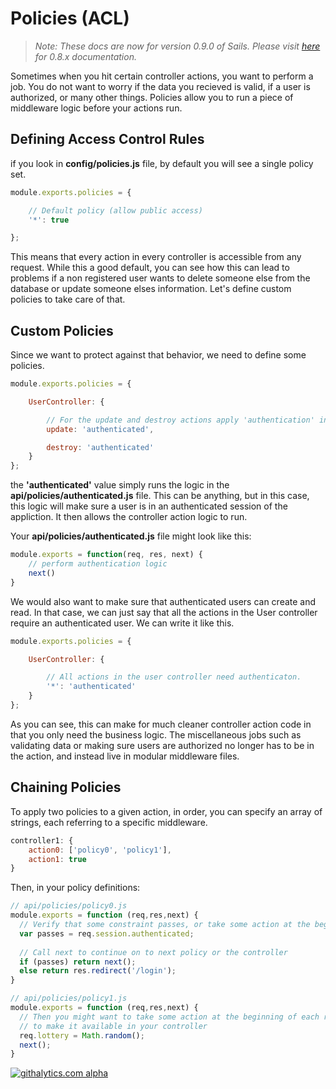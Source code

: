 # Policies (ACL)
> _Note: These docs are now for version 0.9.0 of Sails.  Please visit [here](http://08x.sailsjs.org) for 0.8.x documentation._

Sometimes when you hit certain controller actions, you want to perform a job. You do not want to
worry if the data you recieved is valid, if a user is authorized, or many other things. Policies
allow you to run a piece of middleware logic before your actions run. 

## Defining Access Control Rules
if you look in **config/policies.js** file, by default you will see a single policy set.

```javascript
module.exports.policies = {

	// Default policy (allow public access)
	'*': true

};
```

This means that every action in every controller is accessible from any request.
While this a good default, you can see how this can lead to problems if a non registered user wants
to delete someone else from the database or update someone elses information. Let's define custom
policies to take care of that.

## Custom Policies

Since we want to protect against that behavior, we need to define some policies.

```javascript
module.exports.policies = {

	UserController: {

		// For the update and destroy actions apply 'authentication' instead
		update: 'authenticated',

		destroy: 'authenticated'
	}
};
```

the **'authenticated'** value simply runs the logic in the **api/policies/authenticated.js** file.
This can be anything, but in this case, this logic will make sure a user is in an authenticated
session of the appliction. It then allows the controller action logic to run. 

Your **api/policies/authenticated.js** file might look like this:

```js
module.exports = function(req, res, next) {
    // perform authentication logic
    next()
}
```

We would also want to make sure that authenticated users can create and read. In that case, we can
just say that all the actions in the User controller require an authenticated user. We can write it
like this.

```javascript
module.exports.policies = {

	UserController: {

		// All actions in the user controller need authenticaton.
		'*': 'authenticated'
	}
};
```

As you can see, this can make for much cleaner controller action code in that you only need the
business logic. The miscellaneous jobs such as validating data or making sure users are authorized
no longer has to be in the action, and instead live in modular middleware files. 

## Chaining Policies

To apply two policies to a given action, in order, you can specify an array of strings, each referring to a specific middleware. 

```javascript
controller1: {
    action0: ['policy0', 'policy1'],
    action1: true
}
```

Then, in your policy definitions:
```javascript
// api/policies/policy0.js
module.exports = function (req,res,next) {
  // Verify that some constraint passes, or take some action at the beginning of each request
  var passes = req.session.authenticated;
 
  // Call next to continue on to next policy or the controller
  if (passes) return next();
  else return res.redirect('/login');
}
```

```javascript
// api/policies/policy1.js
module.exports = function (req,res,next) {
  // Then you might want to take some action at the beginning of each request
  // to make it available in your controller
  req.lottery = Math.random();
  next();
}
```

[![githalytics.com alpha](https://cruel-carlota.pagodabox.com/8acf2fc2ca0aca8a3018e355ad776ed7 "githalytics.com")](http://githalytics.com/balderdashy/sails/wiki/policies)
